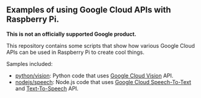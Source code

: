 ## Examples of using Google Cloud APIs with Raspberry Pi.

**This is not an officially supported Google product.**

This repository contains some scripts that show how various Google Cloud APIs
can be used in Raspberry Pi to create cool things.

Samples included:
- [python/vision](./python/vision): Python code that uses 
  [Google Cloud Vision](https://cloud.google.com/vision/) API.
- [nodejs/speech](./nodejs/speech): Node.js code that uses
  [Google Cloud Speech-To-Text](https://cloud.google.com/speech-to-text/)
  and [Text-To-Speech](https://cloud.google.com/text-to-speech/docs/basics)
  API.
